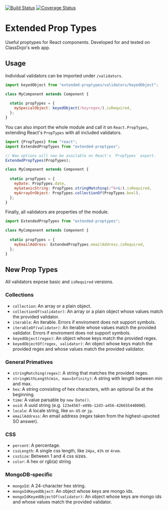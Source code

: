 [![Build Status](https://travis-ci.org/peterkhayes/extended-proptypes.svg?branch=master)](https://travis-ci.org/peterkhayes/extended-proptypes)  [![Coverage Status](https://coveralls.io/repos/github/peterkhayes/extended-proptypes/badge.svg?branch=master)](https://coveralls.io/github/peterkhayes/extended-proptypes?branch=master)
# Extended Prop Types
Useful proptypes for React components.  Developed for and tested on ClassDojo's web app.

## Usage
Individual validators can be imported under `/validators`.
```js
import keyedObject from "extended-proptypes/validators/keyedObject";

class MyComponent extends Component {
  
  static propTypes = {
    mySpecialObject: keyedObject(/keyregex/).isRequired,
  };
}
```

You can also import the whole module and call it on `React.PropTypes`, extending
React's `PropTypes` with all included validators.

```js
import {PropTypes} from "react";
import ExtendedPropTypes from "extended-proptypes";

// New options will now be available on React's `PropTypes` export.
ExtendedPropTypes(PropTypes);

class MyComponent extends Component {
  
  static propTypes = {
    myDate: PropTypes.date,
    mySatanicString: PropTypes.stringMatching(/^6+$/).isRequired,
    myArrayOrObject: PropTypes.collectionOf(PropTypes.bool),
  };
}
```

Finally, all validators are properties of the module.
```js
import ExtendedPropTypes from "extended-proptypes";

class MyComponent extends Component {
  
  static propTypes = {
    myEmailAddress: ExtendedPropTypes.emailAddress.isRequired,
  };
}
```


## New Prop Types

All validators expose basic and `isRequired` versions.

### Collections
- `collection`: An array or a plain object.
- `collectionOf(validator)`: An array or a plain object whose values match the provided validator.
- `iterable`: An iterable. Errors if enviroment does not support symbols.
- `iterableOf(validator)`: An iterable whose values match the provided validator. Errors if enviroment does not support symbols.
- `keyedObject(regex)`: An object whose keys match the provided regex.
- `keyedObjectOf(regex, validator)`: An object whose keys match the provided regex and whose values match the provided validator.

### General Primatives
- `stringMatching(regex)`: A string that matches the provided regex.
- `stringWithLength(min, max=Infinity)`: A string with length between min and max.
- `hex`: A string consisting of hex characters, with an optional 0x at the beginning.
- `time`: A value parsable by `new Date()`.
- `uuid`: A uuid string (e.g. `123e4567-e89b-12d3-a456-426655440000`).
- `locale`: A locale string, like `en-US` or `jp`.
- `emailAddress`: An email address (regex taken from the highest-upvoted SO answer).

### CSS
- `percent`: A percentage.
- `cssLength`: A single css length, like `24px`, `43%` or `4rem`.
- `cssSize`: Between 1 and 4 css sizes.
- `color`: A hex or rgb(a) string

### MongoDB-specific
- `mongoId`: A 24-character hex string.
- `mongoIdKeyedObject`: An object whose keys are mongo ids.
- `mongoIdKeyedObjectOf(validator)`: An object whose keys are mongo ids and whose values match the provided validator.